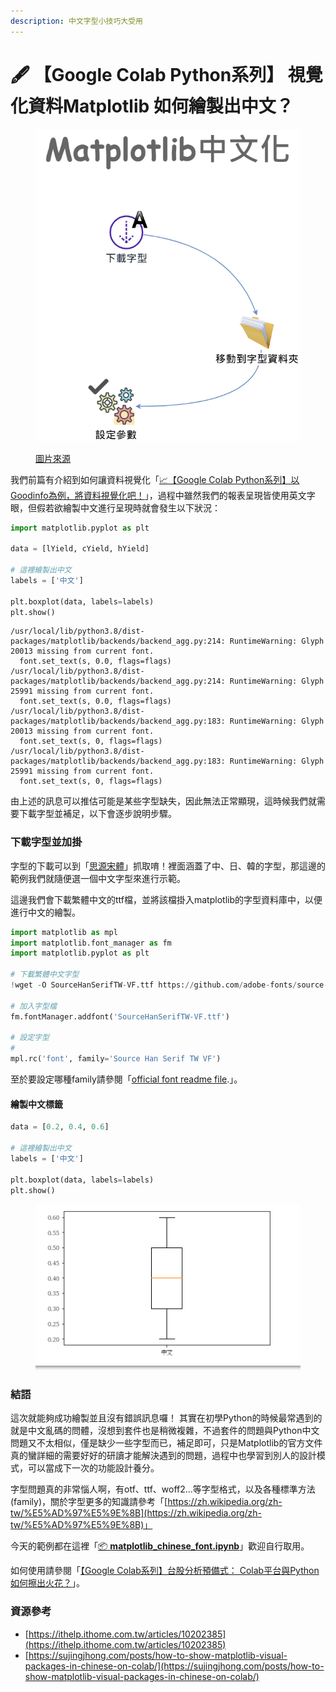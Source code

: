 ```yaml
---
description: 中文字型小技巧大受用
---
```


# 🖋 【Google Colab Python系列】 視覺化資料Matplotlib 如何繪製出中文？

<figure><img src="../.gitbook/assets/matplotlib中文化.drawio.png" alt=""><figcaption><p><a href="https://www.potatomedia.co/s/PDf86nk">圖片來源</a></p></figcaption></figure>

我們前篇有介紹到如何讓資料視覺化「[📈【Google Colab Python系列】以Goodinfo為例，將資料視覺化吧！](https://www.potatomedia.co/s/zX7EIT7)」，過程中雖然我們的報表呈現皆使用英文字眼，但假若欲繪製中文進行呈現時就會發生以下狀況：

```python
import matplotlib.pyplot as plt

data = [lYield, cYield, hYield]

# 這裡繪製出中文
labels = ['中文']

plt.boxplot(data, labels=labels)
plt.show()
```

```
/usr/local/lib/python3.8/dist-packages/matplotlib/backends/backend_agg.py:214: RuntimeWarning: Glyph 20013 missing from current font.
  font.set_text(s, 0.0, flags=flags)
/usr/local/lib/python3.8/dist-packages/matplotlib/backends/backend_agg.py:214: RuntimeWarning: Glyph 25991 missing from current font.
  font.set_text(s, 0.0, flags=flags)
/usr/local/lib/python3.8/dist-packages/matplotlib/backends/backend_agg.py:183: RuntimeWarning: Glyph 20013 missing from current font.
  font.set_text(s, 0, flags=flags)
/usr/local/lib/python3.8/dist-packages/matplotlib/backends/backend_agg.py:183: RuntimeWarning: Glyph 25991 missing from current font.
  font.set_text(s, 0, flags=flags)
```

由上述的訊息可以推估可能是某些字型缺失，因此無法正常顯現，這時候我們就需要下載字型並補足，以下會逐步說明步驟。



### 下載字型並加掛

字型的下載可以到「[思源宋體](https://github.com/adobe-fonts/source-han-serif)」抓取唷！裡面涵蓋了中、日、韓的字型，那這邊的範例我們就隨便選一個中文字型來進行示範。

這邊我們會下載繁體中文的ttf檔，並將該檔掛入matplotlib的字型資料庫中，以便進行中文的繪製。

```python
import matplotlib as mpl
import matplotlib.font_manager as fm
import matplotlib.pyplot as plt

# 下載繁體中文字型
!wget -O SourceHanSerifTW-VF.ttf https://github.com/adobe-fonts/source-han-serif/raw/release/Variable/TTF/Subset/SourceHanSerifTW-VF.ttf

# 加入字型檔
fm.fontManager.addfont('SourceHanSerifTW-VF.ttf')

# 設定字型
# 
mpl.rc('font', family='Source Han Serif TW VF')
```

至於要設定哪種family請參閱「[official font readme file](https://github.com/adobe-fonts/source-han-serif/raw/release/SourceHanSerifReadMe.pdf).」。



#### 繪製中文標籤

```python
data = [0.2, 0.4, 0.6]

# 這裡繪製出中文
labels = ['中文']

plt.boxplot(data, labels=labels)
plt.show()
```

<figure><img src="../.gitbook/assets/成功繪製中文.png" alt=""><figcaption></figcaption></figure>



### 結語

這次就能夠成功繪製並且沒有錯誤訊息囉！ 其實在初學Python的時候最常遇到的就是中文亂碼的問體，沒想到套件也是稍微複雜，不過套件的問題與Python中文問題又不太相似，僅是缺少一些字型而已，補足即可，只是Matplotlib的官方文件真的蠻詳細的需要好好的研讀才能解決遇到的問題，過程中也學習到別人的設計模式，可以當成下一次的功能設計養分。



字型問題真的非常惱人啊，有otf、ttf、woff2...等字型格式，以及各種標準方法(family)，關於字型更多的知識請參考「[https://zh.wikipedia.org/zh-tw/%E5%AD%97%E5%9E%8B](https://zh.wikipedia.org/zh-tw/%E5%AD%97%E5%9E%8B)」



今天的範例都在這裡「[📦 ](../jupyter-examples/goodinfo\_yield.ipynb)[**matplotlib\_chinese\_font.ipynb**](../jupyter-examples/matplotlib\_chinese\_font.ipynb)」歡迎自行取用。

如何使用請參閱「[【Google Colab系列】台股分析預備式： Colab平台與Python如何擦出火花？](https://www.potatomedia.co/s/aNLHZe3S')」。

### 資源參考

* [https://ithelp.ithome.com.tw/articles/10202385](https://ithelp.ithome.com.tw/articles/10202385)
* [https://sujingjhong.com/posts/how-to-show-matplotlib-visual-packages-in-chinese-on-colab/](https://sujingjhong.com/posts/how-to-show-matplotlib-visual-packages-in-chinese-on-colab/)
